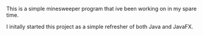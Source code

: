 This is a simple minesweeper program that ive been working on in my spare time.

I initally started this project as a simple refresher of both Java and JavaFX.
